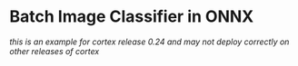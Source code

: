 # Batch Image Classifier in ONNX

_this is an example for cortex release 0.24 and may not deploy correctly on other releases of cortex_
